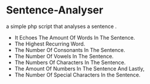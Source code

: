 # Sentence-Analyser
a simple php script that analyses a sentence .  

+ It Echoes The Amount Of Words In The Sentence.
+ The Highest Recurring Word.
+ The Number Of Consonants In The Sentence.
+ The Number Of Vowels In The Sentence.
+ The Numbers Of Characters In The Sentence.
+ The Amount Of Numbers In The Sentence And Lastly,
+ The Number Of Special Characters In the Sentence.

